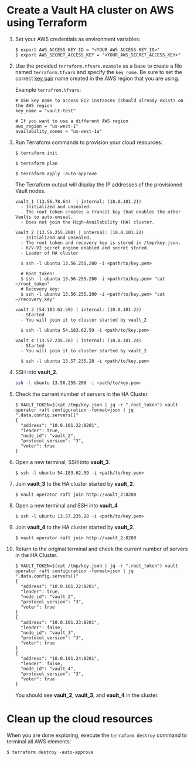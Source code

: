 # Create a Vault HA cluster on AWS using Terraform

1.  Set your AWS credentials as environment variables:

    ```plaintext
    $ export AWS_ACCESS_KEY_ID = "<YOUR_AWS_ACCESS_KEY_ID>"
    $ export AWS_SECRET_ACCESS_KEY = "<YOUR_AWS_SECRET_ACCESS_KEY>"
    ```

1.  Use the provided `terraform.tfvars.example` as a base to create a file named
    `terraform.tfvars` and specify the `key_name`. Be sure to set the correct
    [key
    pair](https://docs.aws.amazon.com/AWSEC2/latest/UserGuide/ec2-key-pairs.html)
    name created in the AWS region that you are using.

    Example `terrafrom.tfvars`:

    ```shell
    # SSH key name to access EC2 instances (should already exist) on the AWS region
    key_name = "vault-test"

    # If you want to use a different AWS region
    aws_region = "us-west-1"
    availability_zones = "us-west-1a"
    ```

1.  Run Terraform commands to provision your cloud resources:

    ```plaintext
    $ terraform init

    $ terraform plan

    $ terraform apply -auto-approve
    ```

    The Terraform output will display the IP addresses of the provisioned Vault nodes.

    ```plaintext
    vault_1 (13.56.78.64)  | internal: (10.0.101.21)
      - Initialized and unsealed.
      - The root token creates a transit key that enables the other Vaults to auto-unseal.
      - Does not join the High-Availability (HA) cluster.

    vault_2 (13.56.255.200) | internal: (10.0.101.22)
      - Initialized and unsealed.
      - The root token and recovery key is stored in /tmp/key.json.
      - K/V-V2 secret engine enabled and secret stored.
      - Leader of HA cluster

      $ ssh -l ubuntu 13.56.255.200 -i <path/to/key.pem>

      # Root token:
      $ ssh -l ubuntu 13.56.255.200 -i <path/to/key.pem> "cat ~/root_token"
      # Recovery key:
      $ ssh -l ubuntu 13.56.255.200 -i <path/to/key.pem> "cat ~/recovery_key"

    vault_3 (54.183.62.59) | internal: (10.0.101.23)
      - Started
      - You will join it to cluster started by vault_2

      $ ssh -l ubuntu 54.183.62.59 -i <path/to/key.pem>

    vault_4 (13.57.235.28) | internal: (10.0.101.24)
      - Started
      - You will join it to cluster started by vault_2

      $ ssh -l ubuntu 13.57.235.28 -i <path/to/key.pem>
    ```

1.  SSH into **vault_2**.

    ```sh
    ssh -l ubuntu 13.56.255.200 -i <path/to/key.pem>
    ```

1.  Check the current number of servers in the HA Cluster.

    ```plaintext
    $ VAULT_TOKEN=$(cat /tmp/key.json | jq -r ".root_token") vault operator raft configuration -format=json | jq  ".data.config.servers[]"
    {
      "address": "10.0.101.22:8201",
      "leader": true,
      "node_id": "vault_2",
      "protocol_version": "3",
      "voter": true
    }
    ```

1.  Open a new terminal, SSH into **vault_3**.

    ```plaintext
    $ ssh -l ubuntu 54.183.62.59 -i <path/to/key.pem>
    ```

1.  Join **vault_3** to the HA cluster started by **vault_2**.

    ```plaintext
    $ vault operator raft join http://vault_2:8200
    ```

1.  Open a new terminal and SSH into **vault_4**

    ```plaintext
    $ ssh -l ubuntu 13.57.235.28 -i <path/to/key.pem>
    ```

1.  Join **vault_4** to the HA cluster started by **vault_2**.

    ```plaintext
    $ vault operator raft join http://vault_2:8200
    ```

1.  Return to the original terminal and check the current number of servers in
    the HA Cluster.

    ```plaintext
    $ VAULT_TOKEN=$(cat /tmp/key.json | jq -r ".root_token") vault operator raft configuration -format=json | jq  ".data.config.servers[]"
    {
      "address": "10.0.101.22:8201",
      "leader": true,
      "node_id": "vault_2",
      "protocol_version": "3",
      "voter": true
    }
    {
      "address": "10.0.101.23:8201",
      "leader": false,
      "node_id": "vault_3",
      "protocol_version": "3",
      "voter": true
    }
    {
      "address": "10.0.101.24:8201",
      "leader": false,
      "node_id": "vault_4",
      "protocol_version": "3",
      "voter": true
    }
    ```

    You should see **vault_2**, **vault_3**, and **vault_4** in the cluster.

# Clean up the cloud resources

When you are done exploring, execute the `terraform destroy` command to terminal all AWS elements:

```plaintext
$ terraform destroy -auto-approve
```
